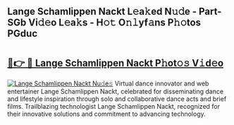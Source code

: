 ## Lange Schamlippen Nackt L𝚎a𝚔ed N𝚞𝚍e - Part-SGb Vi𝚍𝚎o L𝚎a𝚔s - H𝚘𝚝 O𝚗𝚕yf𝚊ns P𝚑𝚘tos PGduc

# <h2><a href="http://kf3ag5o.oniu.top/?m=Lange+Schamlippen+Nackt">🔗👉 🔴 Lange Schamlippen Nackt P𝚑ot𝚘𝚜 V𝚒d𝚎o</a></h2>

[![Lange Schamlippen Nackt Nu𝚍e𝚜](https://i.imgur.com/0qMVB7G.gif)](http://kf3ag5o.oniu.top/?m=Lange+Schamlippen+Nackt)
Virtual dance innovator and web entertainer Lange Schamlippen Nackt, celebrated for disseminating dance and lifestyle inspiration through solo and collaborative dance acts and brief films. Trailblazing technologist Lange Schamlippen Nackt, recognized for their innovative solutions and commitment to advancing technology.  
